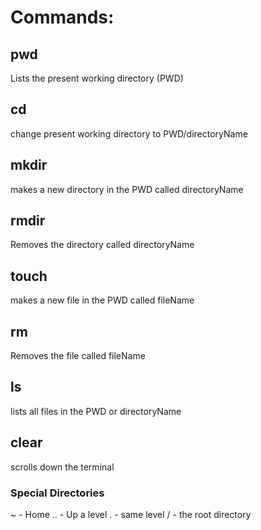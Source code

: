 # Commands:

## pwd 
Lists the present working directory (PWD)
## cd <directoryName>
change present working directory to PWD/directoryName
## mkdir <directoryName>
makes a new directory in the PWD called directoryName
## rmdir <directoryName>
Removes the directory called directoryName
## touch <fileName>
makes a new file in the PWD called fileName
## rm <fileName>
Removes the file called fileName
## ls <directoryName>
lists all files in the PWD or directoryName
## clear
scrolls down the terminal

### Special Directories

~ - Home
.. - Up a level
. - same level
/ - the root directory
